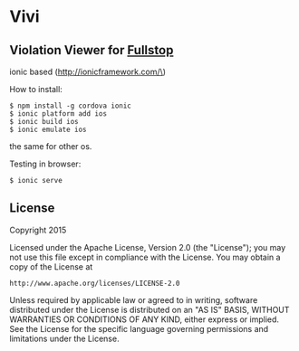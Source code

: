 # Vivi
## Violation Viewer for [Fullstop](https://github.com/zalando-stups/fullstop)

ionic based (http://ionicframework.com/\)

How to install:

```
$ npm install -g cordova ionic
$ ionic platform add ios
$ ionic build ios
$ ionic emulate ios
```

the same for other os.

Testing in browser:

```
$ ionic serve
```

License
-------

Copyright 2015

Licensed under the Apache License, Version 2.0 (the "License"); you may not use this file except in compliance with the License. You may obtain a copy of the License at

```
http://www.apache.org/licenses/LICENSE-2.0
```

Unless required by applicable law or agreed to in writing, software distributed under the License is distributed on an "AS IS" BASIS, WITHOUT WARRANTIES OR CONDITIONS OF ANY KIND, either express or implied. See the License for the specific language governing permissions and limitations under the License.
